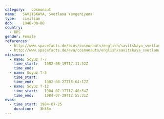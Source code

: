 ```yaml
---
category:	cosmonaut
name:	SAVITSKAYA, Svetlana Yevgeniyena 
type:	civilian
dob:	1948-08-08
country:
  - URS
gender:	Female
references:
  - http://www.spacefacts.de/bios/cosmonauts/english/savitskaya_svetlana.htm
  - http://www.spacefacts.de/eva/cosmonauts/english/savitskaya_svetlana.htm
missions:
  - name: Soyuz T-7
    time_start:   1982-08-19T17:11:52Z
    time_end:     
  - name: Soyuz T-5
    time_start:   
    time_end:     1982-08-27T15:04:17Z
  - name: Soyuz T-12
    time_start:   1984-07-17T17:40:54Z
    time_end:     1984-07-29T12:55:31Z
evas:
  - time_start: 1984-07-25
    duration:   3h35m
---
```

